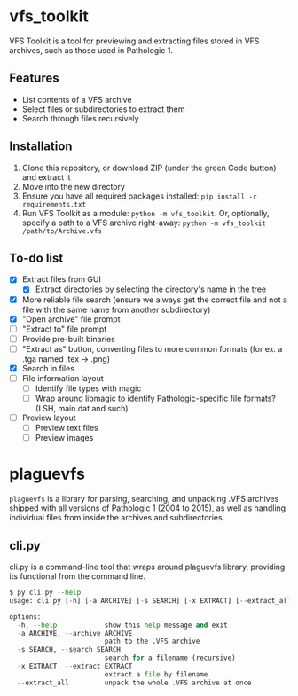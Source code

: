 # vfs_toolkit
VFS Toolkit is a tool for previewing and extracting files stored in VFS archives, such as those used in Pathologic 1.

## Features
- List contents of a VFS archive
- Select files or subdirectories to extract them
- Search through files recursively

## Installation
1. Clone this repository, or download ZIP (under the green Code button) and extract it
2. Move into the new directory
3. Ensure you have all required packages installed: `pip install -r requirements.txt`
4. Run VFS Toolkit as a module: `python -m vfs_toolkit`. Or, optionally, specify a path to a VFS archive right-away: `python -m vfs_toolkit /path/to/Archive.vfs`

## To-do list
- [X] Extract files from GUI
  - [x] Extract directories by selecting the directory's name in the tree
- [X] More reliable file search (ensure we always get the correct file and not a file with the same name from another subdirectory)
- [X] "Open archive" file prompt
- [ ] "Extract to" file prompt
- [ ] Provide pre-built binaries
- [ ] "Extract as" button, converting files to more common formats (for ex. a .tga named .tex -> .png)
- [X] Search in files
- [ ] File information layout
  - [ ] Identify file types with magic
  - [ ] Wrap around libmagic to identify Pathologic-specific file formats? (LSH, main.dat and such)
- [ ] Preview layout
  - [ ] Preview text files
  - [ ] Preview images

# plaguevfs
`plaguevfs` is a library for parsing, searching, and unpacking .VFS archives shipped with all versions of Pathologic 1
(2004 to 2015), as well as handling individual files from inside the archives and subdirectories.
## cli.py
cli.py is a command-line tool that wraps around plaguevfs library, providing its functional from the command line.
```py
$ py cli.py --help
usage: cli.py [-h] [-a ARCHIVE] [-s SEARCH] [-x EXTRACT] [--extract_all]

options:
  -h, --help            show this help message and exit
  -a ARCHIVE, --archive ARCHIVE
                        path to the .VFS archive
  -s SEARCH, --search SEARCH
                        search for a filename (recursive)
  -x EXTRACT, --extract EXTRACT
                        extract a file by filename
  --extract_all         unpack the whole .VFS archive at once
```
